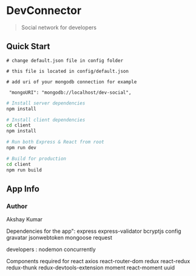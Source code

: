 # DevConnector

> Social network for developers

## Quick Start

```
# change default.json file in config folder

# this file is located in config/default.json

# add uri of your mongodb connection for example

 "mongoURI": "mongodb://localhost/dev-social",

```

```bash
# Install server dependencies
npm install

# Install client dependencies
cd client
npm install

# Run both Express & React from root
npm run dev

# Build for production
cd client
npm run build
```

## App Info

### Author



Akshay Kumar

Dependencies for the app":
express
express-validator
bcryptjs
config
gravatar
jsonwebtoken
mongoose
request

developers :
nodemon
concurrently

Components required for react
axios react-router-dom redux react-redux redux-thunk redux-devtools-extension moment react-moment uuid
